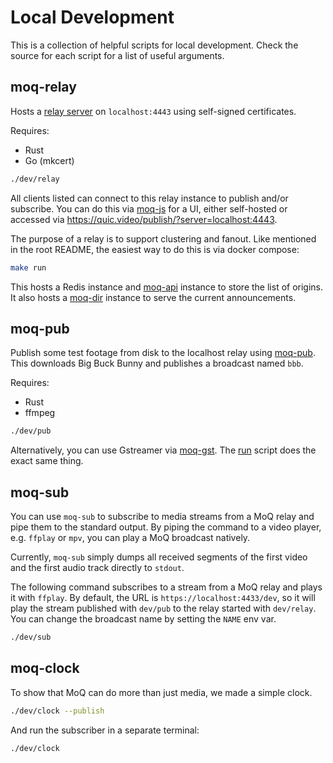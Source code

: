 # Local Development

This is a collection of helpful scripts for local development.
Check the source for each script for a list of useful arguments.

## moq-relay

Hosts a [relay server](../moq-relay) on `localhost:4443` using self-signed certificates.

Requires:

-   Rust
-   Go (mkcert)

```bash
./dev/relay
```

All clients listed can connect to this relay instance to publish and/or subscribe.
You can do this via [moq-js](https://github.com/kixelated/moq-js) for a UI, either self-hosted or accessed via https://quic.video/publish/?server=localhost:4443.

The purpose of a relay is to support clustering and fanout.
Like mentioned in the root README, the easiest way to do this is via docker compose:

```bash
make run
```

This hosts a Redis instance and [moq-api](../moq-api) instance to store the list of origins.
It also hosts a [moq-dir](../moq-dir) instance to serve the current announcements.

## moq-pub

Publish some test footage from disk to the localhost relay using [moq-pub](../moq-pub).
This downloads Big Buck Bunny and publishes a broadcast named `bbb`.

Requires:

-   Rust
-   ffmpeg

```bash
./dev/pub
```

Alternatively, you can use Gstreamer via [moq-gst](https://github.com/kixelated/moq-gst).
The [run](https://github.com/kixelated/moq-gst/blob/main/run) script does the exact same thing.

## moq-sub

You can use `moq-sub` to subscribe to media streams from a MoQ relay and pipe them to the standard output.
By piping the command to a video player, e.g. `ffplay` or `mpv`, you can play a MoQ broadcast natively.

Currently, `moq-sub` simply dumps all received segments of the first video and the first audio track 
directly to `stdout`.

The following command subscribes to a stream from a MoQ relay and plays it with `ffplay`.
By default, the URL is `https://localhost:4433/dev`, so it will play the stream published with `dev/pub` 
to the relay started with `dev/relay`. You can change the broadcast name by setting the `NAME` env var.

```bash
./dev/sub
```

## moq-clock

To show that MoQ can do more than just media, we made a simple clock.

```bash
./dev/clock --publish
```

And run the subscriber in a separate terminal:

```bash
./dev/clock
```
